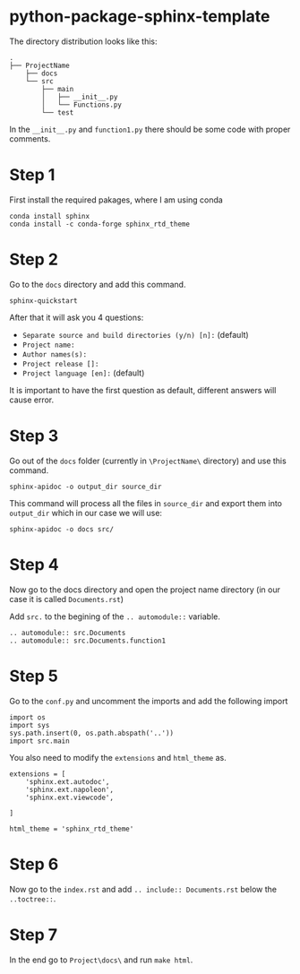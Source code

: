 # python-package-sphinx-template

<!-- For future purposes
.
├── dir1
│   ├── file11.ext
│   └── file12.ext
├── dir2
│   ├── file21.ext
│   ├── file22.ext
│   └── file23.ext
├── dir3
├── file_in_root.ext
└── README.md
-->



The directory distribution looks like this:
```
.
├── ProjectName
    ├── docs
    └── src
        ├── main
        │   ├── __init__.py
        │   └── Functions.py
        └── test
```

In the `__init__.py` and `function1.py` there should be some code with proper comments.

# Step 1
First install the required pakages, where I am using conda

```
conda install sphinx
conda install -c conda-forge sphinx_rtd_theme
```


# Step 2
Go to the `docs` directory and add this command.
```
sphinx-quickstart
```
After that it will ask you 4 questions:
- `Separate source and build directories (y/n) [n]:` (default)
- `Project name:`
- `Author names(s):`
- `Project release []:` 
- `Project language [en]:` (default)

It is important to have the first question as default, different answers will cause error.

# Step 3
Go out of the `docs` folder (currently in `\ProjectName\` directory) and use this command.
```
sphinx-apidoc -o output_dir source_dir
```
This command will process all the files in `source_dir` and export them into `output_dir` 
which in our case we will use:
```
sphinx-apidoc -o docs src/
```


# Step 4
Now go to the docs directory and open the project name directory (in our case it is called `Documents.rst`)

Add `src.` to the begining of the `.. automodule::` variable.

```
.. automodule:: src.Documents
.. automodule:: src.Documents.function1

```

# Step 5
Go to the `conf.py` and uncomment the imports and add the following import
```
import os
import sys
sys.path.insert(0, os.path.abspath('..'))
import src.main
```
You also need to modify the `extensions` and `html_theme` as.
```
extensions = [
    'sphinx.ext.autodoc',
    'sphinx.ext.napoleon',
    'sphinx.ext.viewcode',

]
```
```
html_theme = 'sphinx_rtd_theme'
```

# Step 6

Now go to the `index.rst` and add `.. include:: Documents.rst`  below the `..toctree::`.

# Step 7

In the end go to `Project\docs\` and run `make html`.


